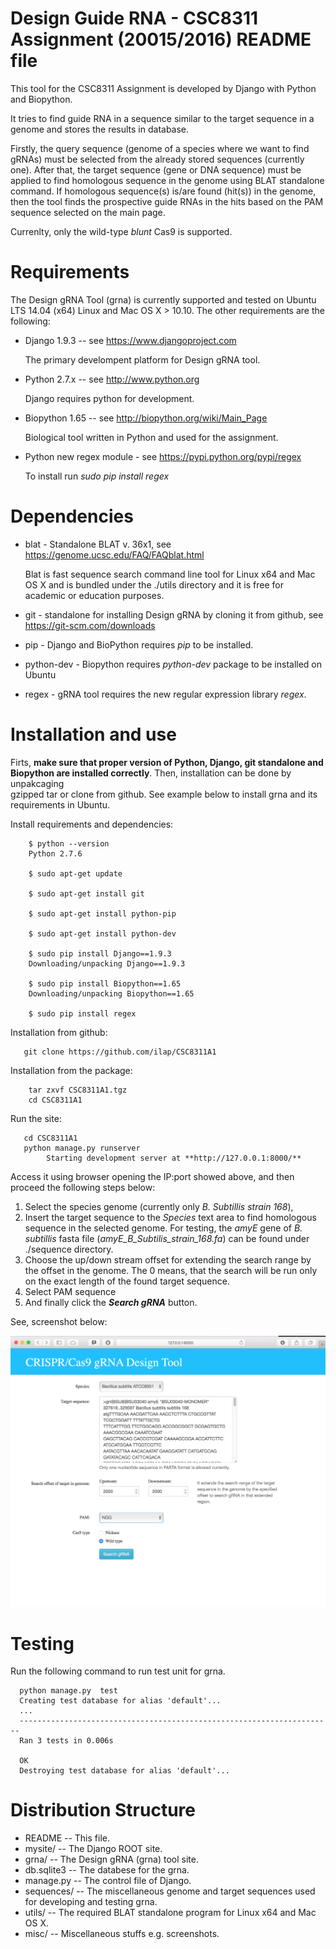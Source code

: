 Design Guide RNA - CSC8311 Assignment (20015/2016) README file
==============================================================

This tool for the CSC8311 Assignment is developed by Django with Python and 
Biopython. 

It tries to find guide RNA in a sequence similar to the target sequence in a 
genome and stores the results in database. 

Firstly, the query sequence (genome of a species where we want to find gRNAs) 
must be selected from the already stored sequences (currently one). 
After that, the target sequence (gene or DNA sequence) must be applied to find 
homologous sequence in the genome using BLAT standalone command. 
If homologous sequence(s) is/are found (hit(s)) in the genome, then the tool 
finds the prospective guide RNAs in the hits based on the PAM sequence 
selected on the main page. 

Currenlty, only the wild-type *blunt* Cas9 is supported.

Requirements
============

The Design gRNA Tool (grna) is currently supported and tested on Ubuntu LTS 
14.04 (x64) Linux and Mac OS X > 10.10. 
The other requirements are the following:
 
- Django 1.9.3 -- see https://www.djangoproject.com

  The primary develompent platform for Design gRNA tool.
  
- Python 2.7.x -- see http://www.python.org

  Django requires python for development.
  
- Biopython 1.65 -- see http://biopython.org/wiki/Main_Page

  Biological tool written in Python and used for the assignment.

- Python new regex module - see https://pypi.python.org/pypi/regex

  To install run _sudo pip install regex_



Dependencies
============

- blat - Standalone BLAT v. 36x1, see https://genome.ucsc.edu/FAQ/FAQblat.html

  Blat is fast sequence search command line tool for Linux x64 and Mac OS X 
  and is bundled under the ./utils directory and it is free for academic or 
  education purposes.
  
- git - standalone for installing Design gRNA by cloning it from github, see 
https://git-scm.com/downloads

- pip - Django and BioPython requires _pip_ to be installed.
 
- python-dev - Biopython requires _python-dev_ package to be installed on Ubuntu

- regex - gRNA tool requires the new regular expression library _regex_.

Installation and use
======================

Firts, **make sure that proper version of Python, Django, git standalone and 
Biopython are 
installed correctly**. Then, installation can be done by unpakcaging  
gzipped tar or clone from github. See example below to install grna 
and its requirements in Ubuntu.

Install requirements and dependencies:

        $ python --version
        Python 2.7.6
        
        $ sudo apt-get update
        
        $ sudo apt-get install git
              
        $ ﻿sudo apt-get install python-pip
       
        $ sudo apt-get install python-dev 
        
        $ sudo pip install Django==1.9.3
        Downloading/unpacking Django==1.9.3
       
        $ sudo pip install Biopython==1.65
        Downloading/unpacking Biopython==1.65
        
        $ sudo pip install regex

Installation from github:
  
       git clone https://github.com/ilap/CSC8311A1


Installation from the package:
       
        tar zxvf CSC8311A1.tgz
        cd CSC8311A1

Run the site:

       cd CSC8311A1
       python manage.py runserver
            Starting development server at **http://127.0.0.1:8000/**
       
Access it using browser opening the IP:port showed above, and then proceed 
the following steps below:

1. Select the species genome (currently only _B. Subtillis strain 168_),
2. Insert the target sequence to the _Species_ text area to find homologous 
sequence in the selected genome. For testing, the *amyE* gene of *B. 
subtillis* fasta file (_amyE_B_Subtilis_strain_168.fa_) can be found under 
./sequence directory.
3. Choose the up/down stream offset for extending the search range by 
the offset in the genome. The 0 means, that the search will be run only on the 
exact length of the found target sequence.
4. Select PAM sequence
5. And finally click the **_Search gRNA_** button.

See, screenshot below:

![Screenshot](./misc/Screenshot.png?raw=true "Screnshot of Design gRNA Tool")

Testing
=======

Run the following command to run test unit for grna.

      python manage.py  test
      Creating test database for alias 'default'...
      ...
      ----------------------------------------------------------------------
      Ran 3 tests in 0.006s

      OK
      Destroying test database for alias 'default'...

Distribution Structure
======================

- README       -- This file.
- mysite/      -- The Django ROOT site.
- grna/        -- The Design gRNA (grna) tool site.
- db.sqlite3   -- The databese for the grna.
- manage.py    -- The control file of Django.
- sequences/   -- The miscellaneous genome and target sequences used for 
  developing and testing grna.
- utils/       -- The required BLAT standalone program for Linux x64 and Mac 
OS X.
- misc/        -- Miscellaneous stuffs e.g. screenshots.
